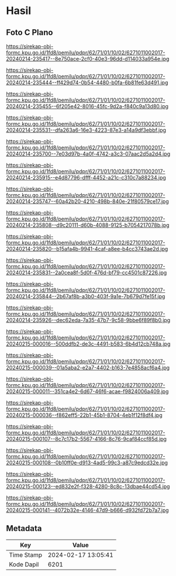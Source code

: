# Hasil

## Foto C Plano

https://sirekap-obj-formc.kpu.go.id/1fd8/pemilu/pdpr/62/71/01/10/02/6271011002017-20240214-235417--8e750ace-2cf0-40e3-96dd-d114033a954e.jpg

https://sirekap-obj-formc.kpu.go.id/1fd8/pemilu/pdpr/62/71/01/10/02/6271011002017-20240214-235444--ff429d74-0b54-4480-b0fa-6b81fe63d491.jpg

https://sirekap-obj-formc.kpu.go.id/1fd8/pemilu/pdpr/62/71/01/10/02/6271011002017-20240214-235455--6f205e42-8016-45fc-9d2a-f840c9a13d80.jpg

https://sirekap-obj-formc.kpu.go.id/1fd8/pemilu/pdpr/62/71/01/10/02/6271011002017-20240214-235531--dfa263a6-16e3-4223-87e3-a14a9df3ebbf.jpg

https://sirekap-obj-formc.kpu.go.id/1fd8/pemilu/pdpr/62/71/01/10/02/6271011002017-20240214-235700--7e03d97b-4a0f-4742-a3c3-07aac2d5a2d4.jpg

https://sirekap-obj-formc.kpu.go.id/1fd8/pemilu/pdpr/62/71/01/10/02/6271011002017-20240214-235915--e4d87796-dfff-4452-a21c-c310c7a88234.jpg

https://sirekap-obj-formc.kpu.go.id/1fd8/pemilu/pdpr/62/71/01/10/02/6271011002017-20240214-235747--60a42b20-4210-498b-840e-21f80579ce17.jpg

https://sirekap-obj-formc.kpu.go.id/1fd8/pemilu/pdpr/62/71/01/10/02/6271011002017-20240214-235808--d9c20111-d60b-4088-9125-b7054217078b.jpg

https://sirekap-obj-formc.kpu.go.id/1fd8/pemilu/pdpr/62/71/01/10/02/6271011002017-20240214-235820--b15afa4b-9941-4caf-a8ee-b4cc3743ae2d.jpg

https://sirekap-obj-formc.kpu.go.id/1fd8/pemilu/pdpr/62/71/01/10/02/6271011002017-20240214-235831--2a0cea8f-5d0f-476d-bf79-cc4501c87226.jpg

https://sirekap-obj-formc.kpu.go.id/1fd8/pemilu/pdpr/62/71/01/10/02/6271011002017-20240214-235844--2b67af8b-a3b0-403f-9a1e-7b679d7fe15f.jpg

https://sirekap-obj-formc.kpu.go.id/1fd8/pemilu/pdpr/62/71/01/10/02/6271011002017-20240214-235926--dec62eda-7a35-47b7-9c58-9bbe6f89f8b0.jpg

https://sirekap-obj-formc.kpu.go.id/1fd8/pemilu/pdpr/62/71/01/10/02/6271011002017-20240215-000016--500ddfb2-de3c-4491-b583-6b4d12cb748a.jpg

https://sirekap-obj-formc.kpu.go.id/1fd8/pemilu/pdpr/62/71/01/10/02/6271011002017-20240215-000039--01a5aba2-e2a7-4402-b163-7e4858acf6a4.jpg

https://sirekap-obj-formc.kpu.go.id/1fd8/pemilu/pdpr/62/71/01/10/02/6271011002017-20240215-000011--351ca4e2-6d67-46f6-acae-f9824006a409.jpg

https://sirekap-obj-formc.kpu.go.id/1fd8/pemilu/pdpr/62/71/01/10/02/6271011002017-20240215-000036--f862eff5-22b1-45b1-8704-4eb1f12f8df4.jpg

https://sirekap-obj-formc.kpu.go.id/1fd8/pemilu/pdpr/62/71/01/10/02/6271011002017-20240215-000107--8c7c17b2-5567-4166-8c76-9caf84ccf85d.jpg

https://sirekap-obj-formc.kpu.go.id/1fd8/pemilu/pdpr/62/71/01/10/02/6271011002017-20240215-000108--0b10ff0e-d913-4ad5-99c3-a87c9edcd32e.jpg

https://sirekap-obj-formc.kpu.go.id/1fd8/pemilu/pdpr/62/71/01/10/02/6271011002017-20240215-000123--ed832e2f-f328-4280-8c8c-13dbae44cd54.jpg

https://sirekap-obj-formc.kpu.go.id/1fd8/pemilu/pdpr/62/71/01/10/02/6271011002017-20240215-000141--4072b32e-4146-47d9-b666-d932fd72b7a7.jpg


## Metadata

| Key        | Value               |
| ---------- | ------------------- |
| Time Stamp | 2024-02-17 13:05:41 |
| Kode Dapil | 6201                |



